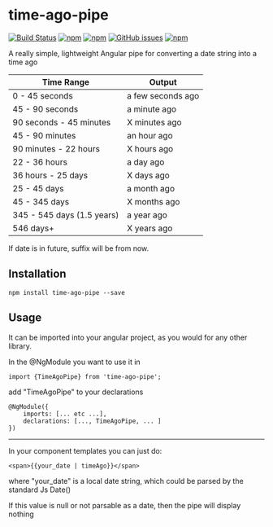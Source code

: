# time-ago-pipe
[![Build Status](https://travis-ci.org/AndrewPoyntz/time-ago-pipe.svg?branch=master)](https://travis-ci.org/AndrewPoyntz/time-ago-pipe) [![npm](https://img.shields.io/npm/v/time-ago-pipe.svg)](https://www.npmjs.com/package/time-ago-pipe) [![npm](https://img.shields.io/npm/dt/time-ago-pipe.svg?maxAge=25920)](https://www.npmjs.com/package/time-ago-pipe) [![GitHub issues](https://img.shields.io/github/issues/AndrewPoyntz/time-ago-pipe.svg?maxAge=25920?style=plastic)](https://github.com/AndrewPoyntz/time-ago-pipe/issues) [![npm](https://img.shields.io/npm/l/time-ago-pipe.svg?maxAge=25920?style=plastic)](https://github.com/AndrewPoyntz/time-ago-pipe/blob/master/LICENSE)


A really simple, lightweight Angular pipe for converting a date string into a time ago

|Time Range|Output|
|---|---|
|0 - 45 seconds             | a few seconds ago      |
|45 - 90 seconds            | a minute ago           |
|90 seconds - 45 minutes    | X minutes ago          |
|45 - 90 minutes            | an hour ago            |
|90 minutes - 22 hours      | X hours ago            |
|22 - 36 hours              | a day ago              |
|36 hours - 25 days         | X days ago             |
|25 - 45 days               | a month ago            |
|45 - 345 days              | X months ago           |
|345 - 545 days (1.5 years) | a year ago             |
|546 days+                  | X years ago            |

If date is in future, suffix will be from now.

## Installation
```npm install time-ago-pipe --save```

## Usage
It can be imported into your angular project, as you would for any other library. 

In the @NgModule you want to use it in
```
import {TimeAgoPipe} from 'time-ago-pipe';
```
add "TimeAgoPipe" to your declarations
```
@NgModule({
	imports: [... etc ...],
	declarations: [..., TimeAgoPipe, ... ]
})
```
---

In your component templates you can just do:
```
<span>{{your_date | timeAgo}}</span>
```
where "your_date" is a local date string, which could be parsed by the standard Js Date()

If this value is null or not parsable as a date, then the pipe will display nothing

